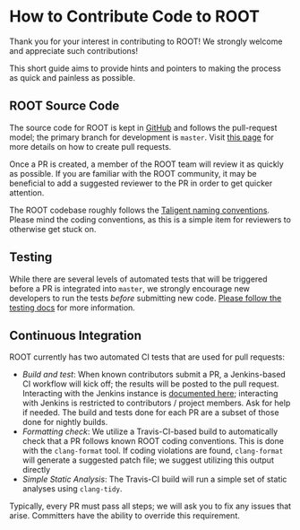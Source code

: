 
How to Contribute Code to ROOT
==============================

Thank you for your interest in contributing to ROOT!  We strongly welcome and appreciate such contributions!

This short guide aims to provide hints and pointers to making the process as quick and painless as possible.

ROOT Source Code
----------------

The source code for ROOT is kept in [GitHub](http://github.com/root-project/root) and follows the pull-request model;
the primary branch for development is `master`.
Visit [this page](https://root.cern.ch/integrating-github-pull-request-root-repository) for more details on how to
create pull requests.

Once a PR is created, a member of the ROOT team will review it as quickly as possible.  If you are familiar with the
ROOT community, it may be beneficial to add a suggested reviewer to the PR in order to get quicker attention.

The ROOT codebase roughly follows the [Taligent naming conventions](https://root.cern.ch/coding-conventions).  Please
mind the coding conventions, as this is a simple item for reviewers to otherwise get stuck on.

Testing
-------

While there are several levels of automated tests that will be triggered before a PR is integrated into `master`, we
strongly encourage new developers to run the tests _before_ submitting new code.  [Please follow the testing docs](https://root.cern.ch/run-tests)
for more information.

Continuous Integration
----------------------

ROOT currently has two automated CI tests that are used for pull requests:
- *Build and test*: When known contributors submit a PR, a Jenkins-based CI workflow will kick off; the results will be posted to the pull request.  Interacting with the Jenkins instance is [documented here](https://github.com/phsft-bot/build-configuration/blob/master/README.md); interacting with Jenkins is restricted to contributors / project members.  Ask for help if needed.  The build and tests done for each PR are a subset of those done for nightly builds.
- *Formatting check*: We utilize a Travis-CI-based build to automatically check that a PR follows known ROOT coding conventions.  This is done with the `clang-format` tool.  If coding violations are found, `clang-format` will generate a suggested patch file; we suggest utilizing this output directly
- *Simple Static Analysis*: The Travis-CI build will run a simple set of static analyses using `clang-tidy`.

Typically, every PR must pass all steps; we will ask you to fix any issues that arise.  Committers have the ability to override this requirement.
